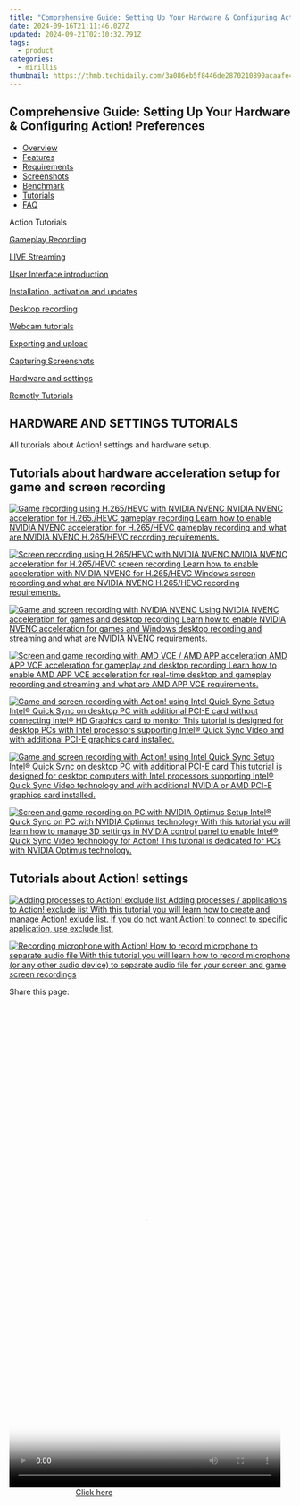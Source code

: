 ```yaml
---
title: "Comprehensive Guide: Setting Up Your Hardware & Configuring Action! Preferences"
date: 2024-09-16T21:11:46.027Z
updated: 2024-09-21T02:10:32.791Z
tags:
  - product
categories:
  - mirillis
thumbnail: https://thmb.techidaily.com/3a086eb5f8446de2870210890acaafe476fc2c59adb7aa3e00420e9a95422cb6.jpg
---
```


## Comprehensive Guide: Setting Up Your Hardware & Configuring Action! Preferences

* [Overview](https://tools.techidaily.com/mirillis/products/)
* [Features](https://tools.techidaily.com/mirillis/products/)
* [Requirements](https://tools.techidaily.com/mirillis/products/)
* [Screenshots](https://tools.techidaily.com/mirillis/products/)
* [Benchmark](https://tools.techidaily.com/mirillis/products/)
* [Tutorials](https://tools.techidaily.com/mirillis/products/)
* [FAQ](https://tools.techidaily.com/mirillis/products/)

Action Tutorials

[Gameplay Recording](https://tools.techidaily.com/mirillis/products/) 

[LIVE Streaming](https://tools.techidaily.com/mirillis/products/) 

[User Interface introduction](https://tools.techidaily.com/mirillis/products/) 

[Installation, activation and updates](https://tools.techidaily.com/mirillis/products/) 

[Desktop recording](https://tools.techidaily.com/mirillis/products/) 

[Webcam tutorials](https://tools.techidaily.com/mirillis/products/) 

[Exporting and upload](https://tools.techidaily.com/mirillis/products/) 

[Capturing Screenshots](https://tools.techidaily.com/mirillis/products/) 

[Hardware and settings](https://tools.techidaily.com/mirillis/products/) 

[Remotly Tutorials](https://remotly.com/tutorials/getting-started-with-remotly-for-windows-pc) 

## HARDWARE AND SETTINGS TUTORIALS

 All tutorials about Action! settings and hardware setup. 

## Tutorials about hardware acceleration setup for game and screen recording

[![Game recording using H.265/HEVC with NVIDIA NVENC](https://mirillis.com/res/old/gfx/tutorials/thumbnail_gameplay_recording_h265_hevc_nvidia_nvenc_action.jpg) NVIDIA NVENC acceleration for H.265./HEVC gameplay recording Learn how to enable NVIDIA NVENC acceleration for H.265/HEVC gameplay recording and what are NVIDIA NVENC H.265/HEVC recording requirements.](https://tools.techidaily.com/mirillis/products/) 

[![Screen recording using H.265/HEVC with NVIDIA NVENC](https://mirillis.com/res/old/gfx/tutorials/thumbnail_desktop_recording_h265_hevc_nvidia_nvenc_action.jpg) NVIDIA NVENC acceleration for H.265/HEVC screen recording Learn how to enable acceleration with NVIDIA NVENC for H.265/HEVC Windows screen recording and what are NVIDIA NVENC H.265/HEVC recording requirements.](https://tools.techidaily.com/mirillis/products/) 

[![Game and screen recording with NVIDIA NVENC](https://mirillis.com/res/old/gfx/tutorials/thumbnail_remote_action_nvidia_nvenc_acceleration.jpg) Using NVIDIA NVENC acceleration for games and desktop recording Learn how to enable NVIDIA NVENC acceleration for games and Windows desktop recording and streaming and what are NVIDIA NVENC requirements.](https://tools.techidaily.com/mirillis/products/) 

[![Screen and game recording with AMD VCE / AMD APP acceleration](https://mirillis.com/res/old/gfx/tutorials/thumbnail_remote_action_amd_app_vce_acceleration.jpg) AMD APP VCE acceleration for gameplay and desktop recording Learn how to enable AMD APP VCE acceleration for real-time desktop and gameplay recording and streaming and what are AMD APP VCE requirements.](https://tools.techidaily.com/mirillis/products/) 

[![Game and screen recording with Action! using Intel Quick Sync](https://mirillis.com/res/old/gfx/tutorials/thumbnail_intel_quicksync.jpg) Setup Intel® Quick Sync on desktop PC with additional PCI-E card without connecting Intel® HD Graphics card to monitor This tutorial is designed for desktop PCs with Intel processors supporting Intel® Quick Sync Video and with additional PCI-E graphics card installed.](https://tools.techidaily.com/mirillis/products/) 

[![Game and screen recording with Action! using Intel Quick Sync](https://mirillis.com/res/old/gfx/tutorials/thumbnail_intel_quicksync.jpg) Setup Intel® Quick Sync on desktop PC with additional PCI-E card This tutorial is designed for desktop computers with Intel processors supporting Intel® Quick Sync Video technology and with additional NVIDIA or AMD PCI-E graphics card installed.](https://tools.techidaily.com/mirillis/products/) 

[![Screen and game recording on PC with NVIDIA Optimus](https://mirillis.com/res/old/gfx/tutorials/thumbnail_nvidia_optimus.jpg) Setup Intel® Quick Sync on PC with NVIDIA Optimus technology With this tutorial you will learn how to manage 3D settings in NVIDIA control panel to enable Intel® Quick Sync Video technology for Action! This tutorial is dedicated for PCs with NVIDIA Optimus technology.](https://tools.techidaily.com/mirillis/products/) 

## Tutorials about Action! settings

[![Adding processes to Action! exclude list](https://mirillis.com/res/old/gfx/tutorials/thumbnail_exclude.jpg) Adding processes / applications to Action! exclude list With this tutorial you will learn how to create and manage Action! exlude list. If you do not want Action! to connect to specific application, use exclude list.](https://tools.techidaily.com/mirillis/products/) 

[![Recording microphone with Action!](https://mirillis.com/res/old/gfx/tutorials/thumbnail_microphone_recording.jpg) How to record microphone to separate audio file With this tutorial you will learn how to record microphone (or any other audio device) to separate audio file for your screen and game screen recordings](https://tools.techidaily.com/mirillis/products/) 

 Share this page:

<ins class="adsbygoogle"
     style="display:block"
     data-ad-format="autorelaxed"
     data-ad-client="ca-pub-7571918770474297"
     data-ad-slot="1223367746"></ins>

<ins class="adsbygoogle"
     style="display:block"
     data-ad-client="ca-pub-7571918770474297"
     data-ad-slot="8358498916"
     data-ad-format="auto"
     data-full-width-responsive="true"></ins>



<!-- affiliate ads begin -->
<span id="1899850">
					<video width="486" height="864" style="cursor:pointer"
           poster="//a.impactradius-go.com/display-clicktoplayimage/1899850.png"
           onclick="if(!this.playClicked){this.play();this.setAttribute('controls',true);this.playClicked=true;}">
	   <source src="//a.impactradius-go.com/display-ad/14483-1899850">
	   <img src="//a.impactradius-go.com/display-clicktoplayimage/1899850.png" style="border: none; height: 100%; width: 100%; object-fit: contain">
	</video>
	<div style="width:304px;text-align:center"><a href="javascript:window.open(decodeURIComponent('https%3A%2F%2Felectronicx.pxf.io%2Fc%2F5597632%2F1899850%2F14483'), '_blank');void(0);">Click here</a></div>
</span>
<img height="0" width="0" src="https://imp.pxf.io/i/5597632/1899850/14483" style="position:absolute;visibility:hidden;" border="0" />
<!-- affiliate ads end -->

